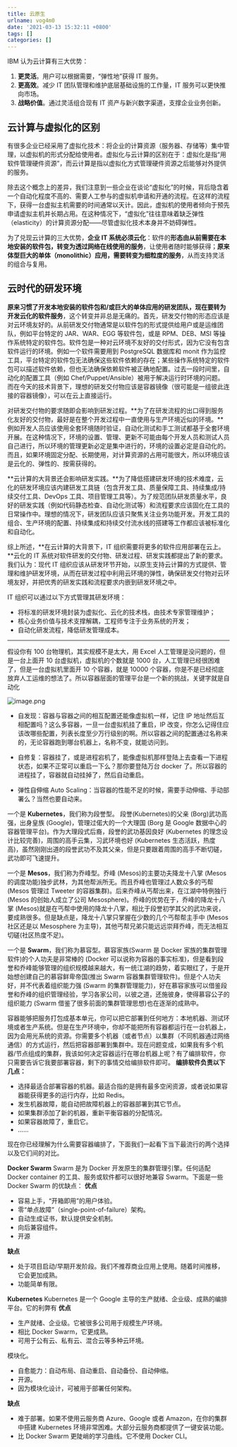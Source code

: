 ```yaml
---
title: 云原生
urlname: vog4m0
date: '2021-03-13 15:32:11 +0800'
tags: []
categories: []
---
```


IBM 认为云计算有三大优势：

1. **更灵活**。用户可以根据需要，“弹性地”获得 IT 服务。
1. **更高效**。减少 IT 团队管理和维护底层基础设施的工作量，IT 服务可以更快推向市场。
1. **战略价值**。通过灵活组合现有 IT 资产与新兴数字渠道，支撑企业业务创新。

## 云计算与虚拟化的区别

有很多企业已经采用了虚拟化技术：将企业的计算资源（服务器、存储等）集中管理，以虚拟机的形式分配给使用者。虚拟化与云计算的区别在于：虚拟化是指“用软件管理硬件资源”，而云计算是指以虚拟化方式管理硬件资源之后能够对外提供的服务。

除去这个概念上的差异，我们注意到一些企业在谈论“虚拟化”的时候，背后隐含着一个自动化程度不高的、需要人工参与的虚拟机申请和开通的流程。在这样的流程下，获得一台虚拟主机需要的时间通常以天计。因此，虚拟机的使用者倾向于预先申请虚拟主机并长期占用。在这种情况下，“虚拟化”往往意味着缺乏弹性（elasticity）的计算资源分配——尽管虚拟化技术本身并不妨碍弹性。

为了兑现云计算的三大优势，**企业 IT 系统必须云化**：软件的**形态由从前需要在本地安装的软件包，转变为透过网络在线使用的服务**，让使用者随时能够获得；**原来体型巨大的单体（monolithic）应用，需要转变为细粒度的服务**，从而支持灵活的组合与复用。

## 云时代的研发环境

**原来习惯了开发本地安装的软件包和/或巨大的单体应用的研发团队，现在要转为开发云化的软件服务**，这个转变并非总是无痛的。首先，研发交付物的形态应该是对云环境友好的。从前研发交付物通常是以软件包的形式提供给用户或是运维团队，例如平台特定的 JAR、WAR、EGG 等软件包，或是 RPM、DEB、MSI 等操作系统特定的软件包。软件包是一种对云环境不友好的交付形式，因为它没有包含软件运行的环境。例如一个软件需要用到 PostgreSQL 数据库和 monit 作为监控工具，平台特定的软件包无法确保这些软件依赖的存在；某些操作系统特定的软件包可以描述软件依赖，但也无法确保依赖软件被正确地配置。过去一段时间里，自动化的配置工具（例如 Chef/Puppet/Ansible）被用于解决运行时环境的问题。而在今天的技术背景下，理想的研发交付物应该是容器镜像（很可能是一组彼此连接的容器镜像），可以在云上直接运行。

对研发交付物的要求随即会影响到研发过程。**为了在研发流程的出口得到服务化友好的交付物，最好是在整个开发过程中一直使用与生产环境近似的环境。**例如开发人员应该使用全套环境随时验证，自动化测试和手工测试都基于全套环境开展。在这种情况下，环境的设置、管理、更新不可能由每个开发人员和测试人员自己进行，所以环境的管理更新必定是集中进行的，环境的设置必定是自动化的。而且，如果环境固定分配、长期使用，对计算资源的占用可能很大，所以环境应该是云化的、弹性的、按需获得的。

**云计算的大背景还会影响研发实践。**为了降低搭建研发环境的技术难度，云化的研发环境应该内建研发工具链（包含开发工具、质量保障工具、持续集成/持续交付工具、DevOps 工具、项目管理工具等）。为了规范团队研发质量水平，良好的研发实践（例如代码静态检查、自动化测试等）和流程要求应该固化在工具的日常操作中。理想的情况下，研发团队应该只聚焦关注业务功能开发。开发工具的组合、生产环境的配置、持续集成和持续交付流水线的搭建等工作都应该被标准化和自动化。

综上所述，**在云计算的大背景下，IT 组织需要将更多的软件应用部署在云上。**云化的 IT 系统对软件研发的交付物、研发过程、研发实践都提出了新的要求。我们认为：现代 IT 组织应该从研发环节开始，以原生支持云计算的方式提供、管理和维护研发环境，从而在研发过程中利用云环境的弹性，确保研发交付物对云环境友好，并把优秀的研发实践和流程要求内嵌到研发环境之中。

IT 组织可以通过以下方式管理其研发环境：

- 将标准的研发环境封装为虚拟化、云化的技术栈，由技术专家管理维护；
- 核心业务价值与技术支撑解耦，工程师专注于业务系统的开发；
- 自动化研发流程，降低研发管理成本。

---

假设你有 100 台物理机，其实规模不是太大，用 Excel 人工管理是没问题的，但是一台上面开 10 台虚拟机，虚拟机的个数就是 1000 台，人工管理已经很困难了，但是一台虚拟机里面开 10 个容器，就是 10000 个容器，你是不是已经彻底放弃人工运维的想法了。所以容器层面的管理平台是一个新的挑战，关键字就是自动化

![image.png](https://cdn.nlark.com/yuque/0/2021/png/5374140/1615620829686-9b52407a-61f6-4c31-9c90-b293dcf5736a.png#crop=0&crop=0&crop=1&crop=1&height=199&id=QXLWa&margin=%5Bobject%20Object%5D&name=image.png&originHeight=199&originWidth=193&originalType=binary∶=1&rotation=0&showTitle=false&size=50238&status=done&style=none&title=&width=193)



- 自发现：容器与容器之间的相互配置还能像虚拟机一样，记住 IP 地址然后互相配置吗？这么多容器，一旦一台虚拟机挂了重启，IP 改变，你怎么记得住应该改哪些配置，列表长度至少万行级别的啊。所以容器之间的配置通过名称来的，无论容器跑到哪台机器上，名称不变，就能访问到。

- 自修复：容器挂了，或是进程宕机了，能像虚拟机那样登陆上去查看一下进程状态，如果不正常可以重启一下么？那你要登陆万台 docker 了。所以容器的进程挂了，容器就自动挂掉了，然后自动重启。

- 弹性自伸缩 Auto Scaling：当容器的性能不足的时候，需要手动伸缩、手动部署么？当然也要自动来。

一个是 **Kubernetes**，我们称为段誉型。
段誉(Kubernetes)的父亲 (Borg)武功高强，出身皇族 (Google)，管理过偌大的一个大理国 (Borg 是 Google 数据中心的容器管理平台)。作为大理段式后裔，段誉的武功基因良好 (Kubernetes 的理念设计比较完善)，周围的高手云集，习武环境也好 (Kubernetes 生态活跃，热度高)，虽然刚刚出道的段誉武功不及其父亲，但是只要跟着周围的高手不断切磋，武功即可飞速提升。

一个是 **Mesos**，我们称为乔峰型。乔峰 (Mesos)的主要功夫降龙十八掌 (Mesos 的调度功能)独步武林，为其他帮派所无。而且乔峰也管理过人数众多的丐帮 (Mesos 管理过 Tweeter 的容器集群)。后来乔峰从丐帮出来，在江湖中特例独行 (Mesos 的创始人成立了公司 Mesosphere)。乔峰的优势在于，乔峰的降龙十八掌 (Mesos)就是在丐帮中使用的降龙十八掌，相比于段誉初学其父的武功来说，要成熟很多。但是缺点是，降龙十八掌只掌握在少数的几个丐帮帮主手中 (Mesos 社区还是以 Mesosphere 为主导)，其他丐帮兄弟只能远远崇拜乔峰，而无法相互切磋(社区热度不足)。

一个是 **Swarm**，我们称为慕容型。慕容家族(Swarm 是 Docker 家族的集群管理软件)的个人功夫是非常棒的 (Docker 可以说称为容器的事实标准)，但是看到段誉和乔峰能够管理的组织规模越来越大，有一统江湖的趋势，着实眼红了，于是开始想创建自己的慕容鲜卑帝国(推出 Swarm 容器集群管理软件)。但是个人功夫好，并不代表着组织能力强 (Swarm 的集群管理能力)，好在慕容家族可以借鉴段誉和乔峰的组织管理经验，学习各家公司，以彼之道，还施彼身，使得慕容公子的组织能力 (Swarm 借鉴了很多前面的集群管理思想)也在逐渐的成熟中。

容器能够把服务打包成基本单元，你可以把它部署到任何地方：本地机器、测试环境或者生产系统。但是在生产环境中，你却不能把所有容器都运行在一台机器上，因为会用光系统的资源。你需要多个机器（或者节点）以集群（不同机器通过网络通信）的方式运行，然后把容器部署到集群中。现在问题变成，如果我有多个机器/节点组成的集群，我该如何决定容器运行在哪台机器上呢？有了编排软件，你只需要告诉它我要部署容器，剩下的事情交给编排软件即可。
**编排软件负责以下几点：**

- 选择最适合部署容器的机器。最适合指的是拥有最多空闲资源，或者说如果容器能获得更多的运行内存，比如 Redis。
- 发生机器故障，能自动把故障机器上的容器部署到其它节点。
- 如果集群添加了新的机器，重新平衡容器的分配情况。
- 如果容器故障了，重启它。
- ……

现在你已经理解为什么需要容器编排了，下面我们一起看下当下最流行的两个选择以及它们间的对比。

**Docker Swarm**
Swarm 是为 Docker 开发原生的集群管理引擎。任何适配 Docker container 的工具、服务或软件都可以很好地兼容 Swarm。下面是一些 Docker Swarm 的优缺点：
**优点**

- 容易上手，“开箱即用”的用户体验。
- 零“单点故障”（single-point-of-failure）架构。
- 自动生成证书，默认提供安全机制。
- 向后兼容组件。
- 开源

**缺点**

- 处于项目启动/早期开发阶段。我们不推荐商业应用上使用。随着时间推移，它会更加成熟。
- 功能简单有限。

**Kubernetes**
Kubernetes 是一个 Google 主导的生产就绪、企业级、成熟的编排平台。它的利弊有
**优点**

- 生产就绪、企业级。它被很多公司用于规模生产环境。
- 相比 Docker Swarm，它更成熟。
- 可用于公有云、私有云、混合云等多种云环境。

模块化。

- 自愈能力：自动布局、自动重启、自动备份、自动伸缩。
- 开源。
- 因为模块化设计，可被用于部署任何架构。

**缺点**

- 难于部署。如果不使用云服务商 Azure、Google 或者 Amazon，在你的集群中搭建 Kubernetes 环境非常困难。大部分云服务商都提供了一键安装功能。
- 比 Docker Swarm 更陡峭的学习曲线。它不使用 Docker CLI。
